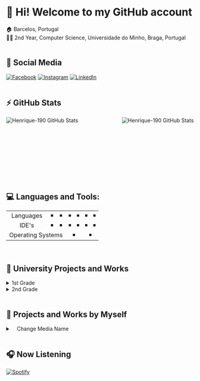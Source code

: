 # 👋 Hi! Welcome to my GitHub account

🏠 Barcelos, Portugal
<br>
👨‍🎓 2nd Year, Computer Science, Universidade do Minho, Braga, Portugal
<br><br>

## 📱 Social Media
[![Facebook](https://img.shields.io/badge/Facebook-1877F2?style=for-the-badge&logo=facebook&logoColor=white)](https://www.facebook.com/henrique.alvelos/) 
[![Instagram](https://img.shields.io/badge/Instagram-E4405F?style=for-the-badge&logo=instagram&logoColor=white)](https://www.instagram.com/henrique_0911/)
[![LinkedIn](https://img.shields.io/badge/LinkedIn-0077B5?style=for-the-badge&logo=linkedin&logoColor=white)]()<br><br>

## ⚡ GitHub Stats
<img align="left" alt="Henrique-190 GitHub Stats" src="https://github-readme-stats.vercel.app/api?username=henrique-190&show_icons=true&hide_border=true&theme=react&include_all_commits=true)" />
<img align="right" alt="Henrique-190 GitHub Stats" src="https://github-readme-stats.vercel.app/api/top-langs/?username=henrique-190&layout=compact&langs_count=5&show_icons=true&hide_border=true&theme=react&include_all_commits=true)"/>

<br><br><br><br><br><br><br><br><br><br>

## 💻 Languages and Tools:
<table>
  <tr>
    <td align="center" valign="center">Languages</td>
    <td align="center" valign="center"><img src="https://img.shields.io/badge/Haskell-190?style=for-the-badge&logo=haskell&logoColor=5D4F85&color=5D4F85&labelColor=ffffff" alt="" border=3></td>
    <td align="center" valign="center"><img src="https://img.shields.io/badge/Latex-190.svg?style=for-the-badge&logo=latex&logoColor=114433&color=114433&labelColor=ffffff" alt="" border=3></td>
    <td align="center" valign="center"><img src="https://img.shields.io/badge/C-190?style=for-the-badge&logo=c&logoColor=00599C&color=00599C&labelColor=ffffff" alt="" border=3></td>
    <td align="center" valign="center"><img src="https://img.shields.io/badge/Java-190?style=for-the-badge&logo=java&logoColor=ED8B00&color=ED8B00&labelColor=ffffff" alt="" border=3></td>
    <td align="center" valign="center"><img src="https://img.shields.io/badge/R-190?style=for-the-badge&logo=r&logoColor=276DC3&color=276DC3&labelColor=ffffff" alt="" border=3></td>
    <td align="center" valign="center"><img src="https://img.shields.io/badge/Python-190?style=for-the-badge&logo=python&logoColor=938200&color=938200&labelColor=ffffff" alt="" border=3></td>
  </tr>
  <tr>
    <td align="center" valign="center">IDE's</td>
    <td align="center" valign="center"><img src="https://img.shields.io/badge/Sublime_text-190?&style=for-the-badge&logo=sublime-text&logoColor=ffffff&color=black&labelColor=ff5e13" alt="" border=3></td>
    <td align="center" valign="center"><img src="https://img.shields.io/badge/Visual_Studio_Code-190?style=for-the-badge&logo=visual%20studio%20code&logoColor=ffffff&color=black&labelColor=5b2d90" alt="" border=3></td>
    <td align="center" valign="center"><img src="https://img.shields.io/badge/Clion-190?style=for-the-badge&logo=clion&logoColor=ffffff&color=black&labelColor=e8398c" alt="" border=3></td>
    <td align="center" valign="center"><img src="https://img.shields.io/badge/Pycharm-190?style=for-the-badge&logo=pycharm&logoColor=ffffff&color=black&labelColor=148152" alt="" border=3></td>
    <td align="center" valign="center"><img src="https://img.shields.io/badge/IntelliJIDEA-190?style=for-the-badge&logo=intellij-idea&logoColor=ffffff&color=black&labelColor=137cf0" alt="" border=3></td>
    <td align="center" valign="center"><img src="https://img.shields.io/badge/R Studio-190?style=for-the-badge&logo=rstudiologoColor=ffffff&color=black&labelColor=148152" alt="" border=3></td>
  </tr>
  <tr>
    <td colspan="3" align="center" valign="center">Operating Systems</td>
    <td colspan="2" align="center" valign="center"><img src="https://img.shields.io/badge/haskell-190?style=for-the-badge&logo=haskell&logoColor=5D4F85&color=5D4F85&labelColor=ffffff" alt="" border=3></td>
    <td colspan="2" align="center" valign="center"><img src="https://img.shields.io/badge/Linux_Mint-87CF3E?style=for-the-badge&logo=linux-mint&logoColor=white" alt="" border=3></td>
  </tr>
</table>

<br>

## 🧠 University Projects and Works
<details>
  <summary>1st Grade</summary>
    <details>
      <summary>&emsp;1st Semester</summary>
        <details>
          <summary>&emsp;&emsp;Laboratórios de Informática I</summary>
          &emsp;&emsp;&emsp;&emsp;&emsp;<a href="https://github.com/Henrique-190/University/tree/main/1st%20Grade/1st%20Semester/LI1">Excitebike</a></li>
          <br>
        </details>
    </details>
    <details>
      <summary>&emsp;2nd Semester</summary>
        <details>
          <summary>&emsp;&emsp;Laboratórios de Informática II</summary>
          &emsp;&emsp;&emsp;&emsp;&emsp;<a href="https://github.com/Henrique-190/University/tree/main/1st%20Grade/2nd%20Semester/LI2/LI2PL7G4">Rastros</a></li>
          <br>
        </details>
    </details>
    <br>
</details>

<details>
  <summary>2nd Grade</summary>
    <div>
      <details>
        <summary>&emsp;1st Semester</summary>
          <details>
            <summary>&emsp;&emsp;Comunicação de Dados</summary>
              &emsp;&emsp;&emsp;&emsp;&emsp;<a href="https://github.com/Henrique-190/University/tree/main/2nd%20Grade/1st%20Semester/Comunica%C3%A7%C3%A3o%20de%20Dados">Conversion Data System</a></li>
            <br>
          </details>
      </details>
    </div>
    <div>  
      <details>
      <summary>&emsp;2nd Semester</summary>
        <details>
          <summary>&emsp;&emsp;Cálculo de Programas</summary>
            &emsp;&emsp;&emsp;&emsp;&emsp;<a href="https://github.com/Henrique-190/University/tree/main/2nd%20Grade/2nd%20Semester/CP">Project</a></li>
          <br>
        </details>
        <details>
          <summary>&emsp;&emsp;Laboratórios de Informática III</summary>
            &emsp;&emsp;&emsp;&emsp;&emsp;<a href="https://github.com/Henrique-190/University/tree/main/2nd%20Grade/2nd%20Semester/LI3/project_c">SGR - C</a></li>
            &emsp;&emsp;&emsp;&emsp;&emsp;<a href="https://github.com/Henrique-190/University/tree/main/2nd%20Grade/2nd%20Semester/LI3/project_java">SGR - JAVA</a></li>
          <br>
        </details>
        <details>
          <summary>&emsp;&emsp;Programação Orientada aos Objetos</summary>
            &emsp;&emsp;&emsp;&emsp;&emsp;<a href="https://github.com/Henrique-190/University/tree/main/2nd%20Grade/2nd%20Semester/POO">Football Manager</a></li>
          <br>
        </details>
        <details>
          <summary>&emsp;&emsp;Sistemas Operativos</summary>
            &emsp;&emsp;&emsp;&emsp;&emsp;<a href="https://github.com/Henrique-190/University/tree/main/2nd%20Grade/2nd%20Semester/SO">Audio File Processor</a></li>
          <br>
        </details>
    </details>
    <br>
</details>

<br>

## 🧍 Projects and Works by Myself
<details>
  <summary>&emsp;Change Media Name</summary>
          &emsp;&emsp;&emsp;<a href="https://github.com/Henrique-190/ChangeMediaName">Project</a></li>
          <br>
</details>

<br>

## 🎧 Now Listening
[![Spotify](https://novatorem-henrique-190.vercel.app/api/spotify)](https://open.spotify.com/user/x8x10e9k61yoscgk3qsxckogt)
